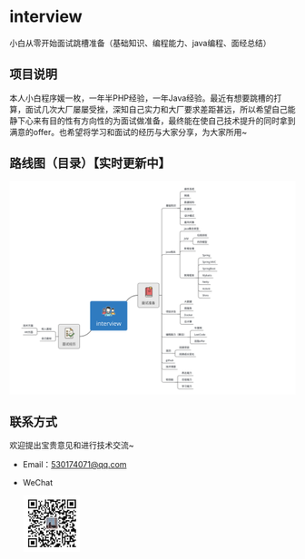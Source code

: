 # interview
小白从零开始面试跳槽准备（基础知识、编程能力、java编程、面经总结） 

## 项目说明

本人小白程序媛一枚，一年半PHP经验，一年Java经验。最近有想要跳槽的打算，面试几次大厂屡屡受挫，深知自己实力和大厂要求差距甚远，所以希望自己能静下心来有目的性有方向性的为面试做准备，最终能在使自己技术提升的同时拿到满意的offer。也希望将学习和面试的经历与大家分享，为大家所用~

## 路线图（目录）【实时更新中】

![思维导图](/MindMapping/interview.png)

## 联系方式

欢迎提出宝贵意见和进行技术交流~

* Email：530174071@qq.com
* WeChat

  ![](/img/wechat.jpeg)
